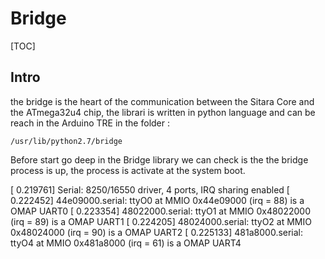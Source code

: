 Bridge 
======
[TOC]

## Intro 
the bridge is the heart of the communication between the Sitara Core and the ATmega32u4 chip, the librari 
is written in python language and can be reach in the Arduino TRE in the folder : 

    /usr/lib/python2.7/bridge
    
Before start go deep in the Bridge library we can check is the the bridge process is up, the process is activate 
at the system boot. 

    
    
[    0.219761] Serial: 8250/16550 driver, 4 ports, IRQ sharing enabled
[    0.222452] 44e09000.serial: ttyO0 at MMIO 0x44e09000 (irq = 88) is a OMAP UART0
[    0.223354] 48022000.serial: ttyO1 at MMIO 0x48022000 (irq = 89) is a OMAP UART1
[    0.224205] 48024000.serial: ttyO2 at MMIO 0x48024000 (irq = 90) is a OMAP UART2
[    0.225133] 481a8000.serial: ttyO4 at MMIO 0x481a8000 (irq = 61) is a OMAP UART4
